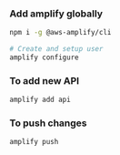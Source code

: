 ### Add amplify globally

```sh
npm i -g @aws-amplify/cli

# Create and setup user
amplify configure
```

### To add new API
```sh
amplify add api
```

### To push changes
```sh
amplify push
```
